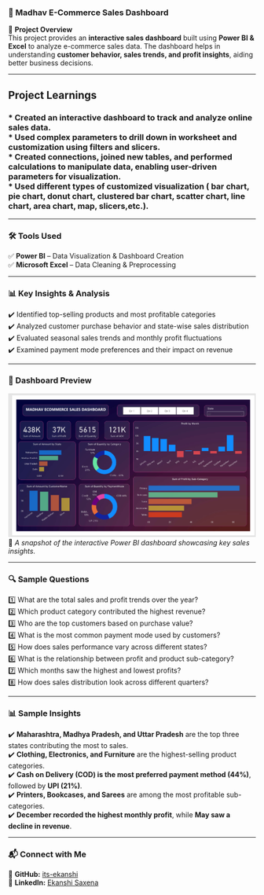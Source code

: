 ### **🛒 Madhav E-Commerce Sales Dashboard**

📌 **Project Overview**  
This project provides an **interactive sales dashboard** built using **Power BI & Excel** to analyze e-commerce sales data. The dashboard helps in understanding **customer behavior, sales trends, and profit insights**, aiding better business decisions.

---

<h2>Project Learnings</h2>
<h3>
  * Created an interactive dashboard to track and analyze online sales data. <br>
  * Used complex parameters to drill down in worksheet and customization using filters and slicers. <br>
  * Created connections, joined new tables, and performed calculations to manipulate data, enabling user-driven parameters for visualization. <br>
  * Used different types of customized visualization ( bar chart, pie chart, donut chart, clustered bar chart, scatter chart, line chart, area chart, map, slicers,etc.).
</h3>

---

### **🛠 Tools Used**  
✅ **Power BI** – Data Visualization & Dashboard Creation  
✅ **Microsoft Excel** – Data Cleaning & Preprocessing  

---

### **📊 Key Insights & Analysis**  
✔️ Identified top-selling products and most profitable categories  
✔️ Analyzed customer purchase behavior and state-wise sales distribution  
✔️ Evaluated seasonal sales trends and monthly profit fluctuations  
✔️ Examined payment mode preferences and their impact on revenue  

---

### **📸 Dashboard Preview**  
![Dashboard Preview](https://github.com/its-ekanshi/Madhav_E-Commerce_Sales_Dashboard/blob/main/dashboard%20(MES).png)  
🔹 *A snapshot of the interactive Power BI dashboard showcasing key sales insights.*  

---

### **🔍 Sample Questions**  
1️⃣ What are the total sales and profit trends over the year?  
2️⃣ Which product category contributed the highest revenue?  
3️⃣ Who are the top customers based on purchase value?  
4️⃣ What is the most common payment mode used by customers?  
5️⃣ How does sales performance vary across different states?  
6️⃣ What is the relationship between profit and product sub-category?  
7️⃣ Which months saw the highest and lowest profits?  
8️⃣ How does sales distribution look across different quarters?  

---

### **📊 Sample Insights**  
✔️ **Maharashtra, Madhya Pradesh, and Uttar Pradesh** are the top three states contributing the most to sales.  
✔️ **Clothing, Electronics, and Furniture** are the highest-selling product categories.  
✔️ **Cash on Delivery (COD) is the most preferred payment method (44%)**, followed by **UPI (21%)**.  
✔️ **Printers, Bookcases, and Sarees** are among the most profitable sub-categories.  
✔️ **December recorded the highest monthly profit**, while **May saw a decline in revenue**.  

---

### **📬 Connect with Me**  
🔗 **GitHub:** [its-ekanshi](https://github.com/its-ekanshi)  
🔗 **LinkedIn:** [Ekanshi Saxena](https://www.linkedin.com/in/ekanshisaxena/)  

